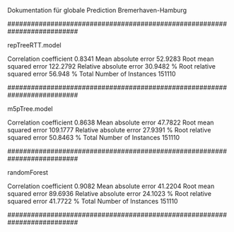 Dokumentation für globale Prediction Bremerhaven-Hamburg

##########################################################################

repTreeRTT.model

Correlation coefficient                  0.8341
Mean absolute error                     52.9283
Root mean squared error                122.2792
Relative absolute error                 30.9482 %
Root relative squared error             56.948  %
Total Number of Instances               151110     


##########################################################################

m5pTree.model 

Correlation coefficient                  0.8638
Mean absolute error                     47.7822
Root mean squared error                109.1777
Relative absolute error                 27.9391 %
Root relative squared error             50.8463 %
Total Number of Instances           151110   


##########################################################################

randomForest 

Correlation coefficient                  0.9082
Mean absolute error                     41.2204
Root mean squared error                 89.6936
Relative absolute error                 24.1023 %
Root relative squared error             41.7722 %
Total Number of Instances           151110 

##########################################################################

